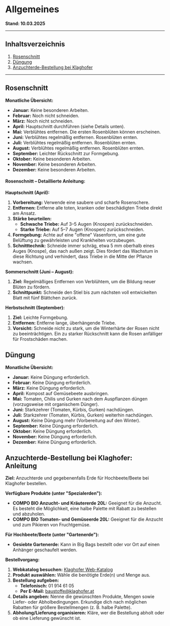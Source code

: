 # Allgemeines

**Stand: 10.03.2025**

---

## Inhaltsverzeichnis

1.  [Rosenschnitt](#rosenschnitt)
2.  [Düngung](#duengen)
3.  [Anzuchterde-Bestellung bei Klaghofer](#anzuchterde-bestellung)

---

## Rosenschnitt

**Monatliche Übersicht:**

*   **Januar:** Keine besonderen Arbeiten.
*   **Februar:** Noch nicht schneiden.
*   **März:** Noch nicht schneiden.
*   **April:** Hauptschnitt durchführen (siehe Details unten).
*   **Mai:** Verblühtes entfernen. Die ersten Rosenblüten können erscheinen.
*   **Juni:** Verblühtes regelmäßig entfernen. Rosenblüten ernten.
*   **Juli:** Verblühtes regelmäßig entfernen. Rosenblüten ernten.
*   **August:** Verblühtes regelmäßig entfernen. Rosenblüten ernten.
*   **September:** Leichter Rückschnitt zur Formgebung.
*   **Oktober:** Keine besonderen Arbeiten.
*   **November:** Keine besonderen Arbeiten.
*   **Dezember:** Keine besonderen Arbeiten.

#### Rosenschnitt – Detaillierte Anleitung:

**Hauptschnitt (April):**

1.  **Vorbereitung:** Verwende eine saubere und scharfe Rosenschere.
2.  **Entfernen:** Entferne alle toten, kranken oder beschädigten Triebe direkt am Ansatz.
3.  **Stärke beurteilen:**
    *   **Schwache Triebe:** Auf 3–5 Augen (Knospen) zurückschneiden.
    *   **Starke Triebe:** Auf 5–7 Augen (Knospen) zurückschneiden.
4.  **Formgebung:** Achte auf eine "offene" Vasenform, um eine gute Belüftung zu gewährleisten und Krankheiten vorzubeugen.
5.  **Schnitttechnik:** Schneide immer schräg, etwa 5 mm oberhalb eines Auges (Knospe), das nach außen zeigt. Dies fördert das Wachstum in diese Richtung und verhindert, dass Triebe in die Mitte der Pflanze wachsen.

**Sommerschnitt (Juni – August):**

1.  **Ziel:** Regelmäßiges Entfernen von Verblühtem, um die Bildung neuer Blüten zu fördern.
2.  **Schnittpunkt:** Schneide den Stiel bis zum nächsten voll entwickelten Blatt mit fünf Blättchen zurück.

**Herbstschnitt (September):**

1.  **Ziel:** Leichte Formgebung.
2.  **Entfernen:** Entferne lange, überhängende Triebe.
3.  **Vorsicht:** Schneide nicht zu stark, um die Winterhärte der Rosen nicht zu beeinträchtigen. Ein zu starker Rückschnitt kann die Rosen anfälliger für Frostschäden machen.

## Düngung

**Monatliche Übersicht:**

*   **Januar:** Keine Düngung erforderlich.
*   **Februar:** Keine Düngung erforderlich.
*   **März:** Keine Düngung erforderlich.
*   **April:** Kompost auf Gemüsebeete ausbringen.
*   **Mai:** Tomaten, Chilis und Gurken nach dem Auspflanzen düngen (vorzugsweise mit organischem Dünger).
*   **Juni:** Starkzehrer (Tomaten, Kürbis, Gurken) nachdüngen.
*   **Juli:** Starkzehrer (Tomaten, Kürbis, Gurken) weiterhin nachdüngen.
*   **August:** Keine Düngung mehr (Vorbereitung auf den Winter).
*   **September:** Keine Düngung erforderlich.
*   **Oktober:** Keine Düngung erforderlich.
*   **November:** Keine Düngung erforderlich.
*   **Dezember:** Keine Düngung erforderlich.

## <a name="anzuchterde-bestellung"></a>Anzuchterde-Bestellung bei Klaghofer: Anleitung

**Ziel:** Anzuchterde und gegebenenfalls Erde für Hochbeete/Beete bei Klaghofer bestellen.

**Verfügbare Produkte (unter "Spezialerden"):**

*   **COMPO BIO Anzucht- und Kräutererde 20L:** Geeignet für die Anzucht. Es besteht die Möglichkeit, eine halbe Palette mit Rabatt zu bestellen und abzuholen.
*   **COMPO BIO Tomaten- und Gemüseerde 20L:** Geeignet für die Anzucht und zum Pikieren von Fruchtgemüse.

**Für Hochbeete/Beete (unter "Gartenerde"):**

*   **Gesiebte Gartenerde:** Kann in Big Bags bestellt oder vor Ort auf einen Anhänger geschaufelt werden.

**Bestellvorgang:**

1.  **Webkatalog besuchen:** [Klaghofer Web-Katalog](https://klaghofer.com/webkatalog/gartenbedarf/erden.html)
2.  **Produkt auswählen:** Wähle die benötigte Erde(n) und Menge aus.
3.  **Bestellung aufgeben:**
    *   **Telefonisch:** 01 914 61 05
    *   **Per E-Mail:** baustoffe@klaghofer.at
4.  **Details angeben:** Nenne die gewünschten Produkte, Mengen sowie Liefer- oder Abholbedingungen. Erkundige dich nach möglichen Rabatten für größere Bestellmengen (z. B. halbe Palette).
5.  **Abholung/Lieferung organisieren:** Kläre, wer die Bestellung abholt oder ob eine Lieferung gewünscht ist.
